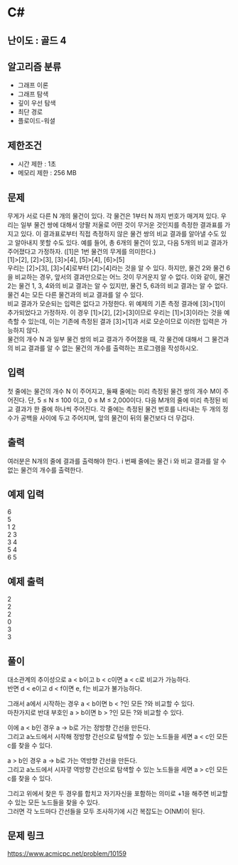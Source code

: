 # C#

## 난이도 : 골드 4

## 알고리즘 분류
  - 그래프 이론
  - 그래프 탐색
  - 깊이 우선 탐색
  - 최단 경로
  - 플로이드-워셜

## 제한조건
  - 시간 제한 : 1초
  - 메모리 제한 : 256 MB

## 문제
무게가 서로 다른 N 개의 물건이 있다. 각 물건은 1부터 N 까지 번호가 매겨져 있다. 우리는 일부 물건 쌍에 대해서 양팔 저울로 어떤 것이 무거운 것인지를 측정한 결과표를 가지고 있다. 이 결과표로부터 직접 측정하지 않은 물건 쌍의 비교 결과를 알아낼 수도 있고 알아내지 못할 수도 있다. 예를 들어, 총 6개의 물건이 있고, 다음 5개의 비교 결과가 주어졌다고 가정하자. ([1]은 1번 물건의 무게를 의미한다.)<br/>
[1]>[2], [2]>[3], [3]>[4], [5]>[4], [6]>[5]<br/>
우리는 [2]>[3], [3]>[4]로부터 [2]>[4]라는 것을 알 수 있다. 하지만, 물건 2와 물건 6을 비교하는 경우, 앞서의 결과만으로는 어느 것이 무거운지 알 수 없다. 이와 같이, 물건 2는 물건 1, 3, 4와의 비교 결과는 알 수 있지만, 물건 5, 6과의 비교 결과는 알 수 없다. 물건 4는 모든 다른 물건과의 비교 결과를 알 수 있다.<br/>
비교 결과가 모순되는 입력은 없다고 가정한다. 위 예제의 기존 측정 결과에 [3]>[1]이 추가되었다고 가정하자. 이 경우 [1]>[2], [2]>[3]이므로 우리는 [1]>[3]이라는 것을 예측할 수 있는데, 이는 기존에 측정된 결과 [3]>[1]과 서로 모순이므로 이러한 입력은 가능하지 않다.<br/>
물건의 개수 N 과 일부 물건 쌍의 비교 결과가 주어졌을 때, 각 물건에 대해서 그 물건과의 비교 결과를 알 수 없는 물건의 개수를 출력하는 프로그램을 작성하시오.<br/>


## 입력
첫 줄에는 물건의 개수 N 이 주어지고, 둘째 줄에는 미리 측정된 물건 쌍의 개수 M이 주어진다. 단, 5 ≤ N ≤ 100 이고, 0 ≤ M ≤ 2,000이다. 다음 M개의 줄에 미리 측정된 비교 결과가 한 줄에 하나씩 주어진다. 각 줄에는 측정된 물건 번호를 나타내는 두 개의 정수가 공백을 사이에 두고 주어지며, 앞의 물건이 뒤의 물건보다 더 무겁다.<br/>


## 출력
여러분은 N개의 줄에 결과를 출력해야 한다. i 번째 줄에는 물건 i 와 비교 결과를 알 수 없는 물건의 개수를 출력한다.<br/>


## 예제 입력
6<br/>
5<br/>
1 2<br/>
2 3<br/>
3 4<br/>
5 4<br/>
6 5<br/>


## 예제 출력
2<br/>
2<br/>
2<br/>
0<br/>
3<br/>
3<br/>


## 풀이
대소관계의 추이성으로 a < b이고 b < c이면 a < c로 비교가 가능하다.<br/>
반면 d < e이고 d < f이면 e, f는 비교가 불가능하다.<br/>

그래서 a에서 시작하는 경우 a < b이면 b < ?인 모든 ?와 비교할 수 있다.<br/>
마찬가지로 반대 부호인 a > b이면 b > ?인 모든 ?와 비교할 수 있다.<br/>

이에 a < b인 경우 a -> b로 가는 정방향 간선을 만든다.<br/>
그리고 a노드에서 시작해 정방향 간선으로 탐색할 수 있는 노드들을 세면 a < c인 모든 c를 찾을 수 있다.<br/>

a > b인 경우 a -> b로 가는 역방향 간선을 만든다.<br/>
그리고 a노드에서 시자갷 역방향 간선으로 탐색할 수 있는 노드들을 세면 a > c인 모든 c를 찾을 수 있다.<br/>

그리고 위에서 찾은 두 경우를 합치고 자기자신을 포함하는 의미로 +1을 해주면 비교할 수 있는 모든 노드들을 찾을 수 있다.<br/>
그러면 각 노드마다 간선들을 모두 조사하기에 시간 복잡도는 O(NM)이 된다.<br/>


## 문제 링크
https://www.acmicpc.net/problem/10159